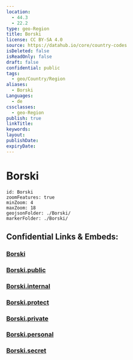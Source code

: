 ```yaml
---
location:
  - 44.3
  - 22.2
type: geo-Region
title: Borski
license: CC BY-SA 4.0
source: https://datahub.io/core/country-codes
isDeleted: false
isReadOnly: false
draft: false
confidential: public
tags:
  - geo/Country/Region
aliases:
  - Borski
Languages:
  - de
cssclasses:
  - geo-Region
publish: true
linkTitle:
keywords:
layout:
publishDate:
expiryDate:
---
```


# Borski

```leaflet
id: Borski
zoomFeatures: true 
minZoom: 4 
maxZoom: 18
geojsonFolder: ./Borski/
markerFolder: ./Borski/
```


## Confidential Links & Embeds: 

### [Borski](/_Standards/Earth/Continent/Europe/Europe~South/Serbia/districts~Serbia/Borski.md) 

### [Borski.public](/_public/Earth/Continent/Europe/Europe~South/Serbia/districts~Serbia/Borski.public.md) 

### [Borski.internal](/_internal/Earth/Continent/Europe/Europe~South/Serbia/districts~Serbia/Borski.internal.md) 

### [Borski.protect](/_protect/Earth/Continent/Europe/Europe~South/Serbia/districts~Serbia/Borski.protect.md) 

### [Borski.private](/_private/Earth/Continent/Europe/Europe~South/Serbia/districts~Serbia/Borski.private.md) 

### [Borski.personal](/_personal/Earth/Continent/Europe/Europe~South/Serbia/districts~Serbia/Borski.personal.md) 

### [Borski.secret](/_secret/Earth/Continent/Europe/Europe~South/Serbia/districts~Serbia/Borski.secret.md)

